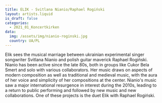 ```yaml
---
title: ELIK - Svitlana Nianio/Raphael Rogiński
layout: artists.liquid
is_draft: false
categories:
  - 2021_01_Koncertkirken
data:
  img: /assets/img/nianio-roginski.jpg
  country: UA/PL
---
```


Elik sees the musical marriage between ukrainian experimental singer songwriter Svitlana Nianio and polish guitar maverick Raphael Rogiński. Nianio has been active since the late 80s, both in groups like Cukor Bela Smert and solo with various collaborators. Her music draws on aspects of modern composition as well as traditional and medieval music, with the aura of her voice and simplicity of her compositions at the center. Nianio's music saw a major international resurgence in interest during the 2010s, leading to a return to public performing and followed by new music and new collaborations. One of these projects is the duet Elik with Raphael Rogiński.
